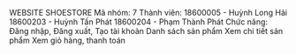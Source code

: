 WEBSITE SHOESTORE
Mã nhóm: 7
Thành viên:
18600005 - Huỳnh Long Hải
18600203 - Huỳnh Tấn Phát
18600204 - Phạm Thành Phát
Chức năng: 
Đăng nhập, Đăng xuất, Tạo tài khoản
Danh sách sản phẩm
Xem chi tiết sản phẩm
Xem giỏ hàng, thanh toán

